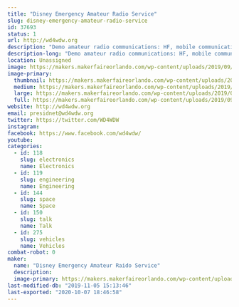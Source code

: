 ```yaml
---
title: "Disney Emergency Amateur Radio Service"
slug: disney-emergency-amateur-radio-service
id: 37693
status: 1
url: http://wd4wdw.org
description: "Demo amateur radio communications: HF, mobile communications with our van, and satellite communications."
description-long: "Demo amateur radio communications: HF, mobile communications with our van, and satellite communications."
location: Unassigned
image: https://makers.makerfaireorlando.com/wp-content/uploads/2019/09/dearsphoto2-1024x683.jpg
image-primary:
  thumbnail: https://makers.makerfaireorlando.com/wp-content/uploads/2019/09/dearsphoto2-150x150.jpg
  medium: https://makers.makerfaireorlando.com/wp-content/uploads/2019/09/dearsphoto2-300x200.jpg
  large: https://makers.makerfaireorlando.com/wp-content/uploads/2019/09/dearsphoto2-1024x683.jpg
  full: https://makers.makerfaireorlando.com/wp-content/uploads/2019/09/dearsphoto2.jpg
website: http://wd4wdw.org
email: presidnet@wd4wdw.org
twitter: https://twitter.com/WD4WDW
instagram: 
facebook: https://www.facebook.com/wd4wdw/
youtube: 
categories:
  - id: 118
    slug: electronics
    name: Electronics
  - id: 119
    slug: engineering
    name: Engineering
  - id: 144
    slug: space
    name: Space
  - id: 150
    slug: talk
    name: Talk
  - id: 275
    slug: vehicles
    name: Vehicles
combat-robot: 0
maker:
  name: "Disney Emergency Amateur Raido Service"
  description:
  image-primary: https://makers.makerfaireorlando.com/wp-content/uploads/2019/09/dearsphoto1.jpg
last-modified-db: "2019-11-05 15:13:46"
last-exported: "2020-10-07 18:46:58"
---
```

